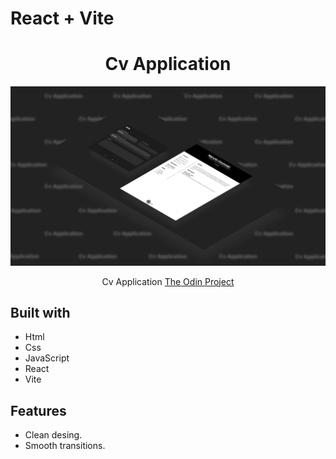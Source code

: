 # React + Vite

<h1 align="center">Cv Application</h1>

![](./public/thumbnail.jpg)

<p align="center">
  Cv Application  <a href="https://www.theodinproject.com/">The Odin Project</a>
</p>

## Built with
   
- Html
- Css
- JavaScript
- React
- Vite

## Features

- Clean desing.
- Smooth transitions.


